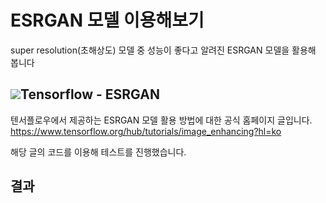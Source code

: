 # ESRGAN 모델 이용해보기
super resolution(초해상도) 모델 중 성능이 좋다고 알려진 ESRGAN 모델을 활용해 봅니다

## <img src="https://img.shields.io/badge/Tensorflow-FF6F00?style=flat-square&logo=java&logoColor=white">Tensorflow - ESRGAN
텐서플로우에서 제공하는 ESRGAN 모델 활용 방법에 대한 공식 홈페이지 글입니다.
https://www.tensorflow.org/hub/tutorials/image_enhancing?hl=ko

해당 글의 코드를 이용해 테스트를 진행했습니다.

## 결과
